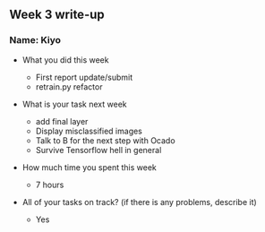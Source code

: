 ## Week 3 write-up

### Name: Kiyo

- What you did this week

    - First report update/submit
    - retrain.py refactor

- What is your task next week

  - add final layer
  - Display misclassified images
  - Talk to B for the next step with Ocado
  - Survive Tensorflow hell in general

- How much time you spent this week

  - 7 hours

- All of your tasks on track? (if there is any problems, describe it)
  - Yes
